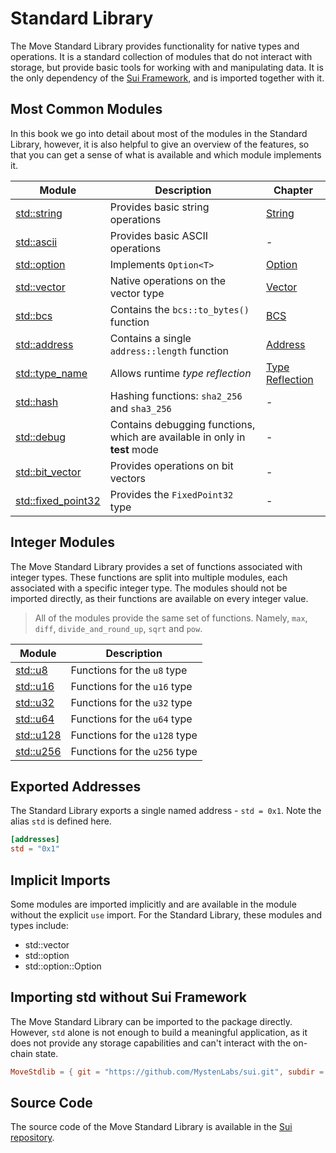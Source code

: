 # Standard Library

<!-- The Move standard library provides a set of modules  -->

The Move Standard Library provides functionality for native types and operations. It is a standard
collection of modules that do not interact with storage, but provide basic tools for working with
and manipulating data. It is the only dependency of the
[Sui Framework](../programmability/sui-framework.md), and is imported together with it.

## Most Common Modules

In this book we go into detail about most of the modules in the Standard Library, however, it is
also helpful to give an overview of the features, so that you can get a sense of what is available
and which module implements it.

<!-- Custom CSS addition in the theme/custom.css  -->
<div class="modules-table">

| Module                                                                           | Description                                                                | Chapter                                                                    |
| -------------------------------------------------------------------------------- | -------------------------------------------------------------------------- | -------------------------------------------------------------------------- |
| [std::string](https://docs.sui.io/references/framework/std/string)       | Provides basic string operations                                           | [String](./string.md)                                                      |
| [std::ascii](https://docs.sui.io/references/framework/std/ascii)         | Provides basic ASCII operations                                            | -                                                      |
| [std::option](https://docs.sui.io/references/framework/std/option)       | Implements `Option<T>`                                                  | [Option](./option.md)                                                      |
| [std::vector](https://docs.sui.io/references/framework/std/vector)       | Native operations on the vector type                                       | [Vector](./vector.md)                                                      |
| [std::bcs](https://docs.sui.io/references/framework/std/bcs)             | Contains the `bcs::to_bytes()` function                                    | [BCS](../programmability/bcs.md)                                               |
| [std::address](https://docs.sui.io/references/framework/std/address)     | Contains a single `address::length` function                               | [Address](./address.md)                                                    |
| [std::type_name](https://docs.sui.io/references/framework/std/type_name) | Allows runtime _type reflection_                                           | [Type Reflection](./type-reflection.md)                                    |
| [std::hash](https://docs.sui.io/references/framework/std/hash)                                                                        | Hashing functions: `sha2_256` and `sha3_256`                               | - |
| [std::debug](https://docs.sui.io/references/framework/std/debug)                                                                       | Contains debugging functions, which are available in only in **test** mode | -                                                |
| [std::bit_vector](https://docs.sui.io/references/framework/std/bit_vector)                                                                  | Provides operations on bit vectors                                         | -                                                                      |
| [std::fixed_point32](https://docs.sui.io/references/framework/std/fixed_point32)                                                               | Provides the `FixedPoint32` type                                           | -                                                    |

</div>

## Integer Modules

The Move Standard Library provides a set of functions associated with integer types. These functions
are split into multiple modules, each associated with a specific integer type. The modules should
not be imported directly, as their functions are available on every integer value.

> All of the modules provide the same set of functions. Namely, `max`, `diff`,
> `divide_and_round_up`, `sqrt` and `pow`.

<!-- Custom CSS addition in the theme/custom.css  -->
<div class="modules-table">

| Module                                                                 | Description                   |
| ---------------------------------------------------------------------- | ----------------------------- |
| [std::u8](https://docs.sui.io/references/framework/move-stdlib/u8)     | Functions for the `u8` type   |
| [std::u16](https://docs.sui.io/references/framework/move-stdlib/u16)   | Functions for the `u16` type  |
| [std::u32](https://docs.sui.io/references/framework/move-stdlib/u32)   | Functions for the `u32` type  |
| [std::u64](https://docs.sui.io/references/framework/move-stdlib/u64)   | Functions for the `u64` type  |
| [std::u128](https://docs.sui.io/references/framework/move-stdlib/u128) | Functions for the `u128` type |
| [std::u256](https://docs.sui.io/references/framework/move-stdlib/u256) | Functions for the `u256` type |

</div>

## Exported Addresses

The Standard Library exports a single named address - `std = 0x1`. Note the alias `std` is defined here.

```toml
[addresses]
std = "0x1"
```

## Implicit Imports

Some modules are imported implicitly and are available in the module without the explicit `use`
import. For the Standard Library, these modules and types include:

- std::vector
- std::option
- std::option::Option

## Importing std without Sui Framework

The Move Standard Library can be imported to the package directly. However, `std` alone is not
enough to build a meaningful application, as it does not provide any storage capabilities and can't
interact with the on-chain state.

```toml
MoveStdlib = { git = "https://github.com/MystenLabs/sui.git", subdir = "crates/sui-framework/packages/move-stdlib", rev = "framework/mainnet" }
```

## Source Code

The source code of the Move Standard Library is available in the
[Sui repository](https://github.com/MystenLabs/sui/tree/main/crates/sui-framework/packages/move-stdlib/sources).